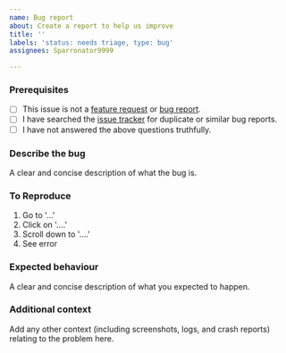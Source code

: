 ```yaml
---
name: Bug report
about: Create a report to help us improve
title: ''
labels: 'status: needs triage, type: bug'
assignees: Sparronator9999

---
```


### Prerequisites

<!-- To check the boxes below, replace the space within the square brackets with an x, i.e. change [ ] to [x].
     Leaving the space in (i.e. [ x] or [x ]) will cause the check box to not display properly. -->

- [ ] This issue is not a [feature request](https://github.com/Sparronator9999/YAMDCC/issues/new?template=feature_request.md) or [bug report](https://github.com/Sparronator9999/YAMDCC/issues/new?template=question.md).
- [ ] I have searched the [issue tracker](https://github.com/Sparronator9999/YAMDCC/issues?q=label:"type:+bug") for duplicate or similar bug reports.
- [ ] I have not answered the above questions truthfully.

### Describe the bug

A clear and concise description of what the bug is.

### To Reproduce

1. Go to '...'
2. Click on '....'
3. Scroll down to '....'
4. See error

### Expected behaviour

A clear and concise description of what you expected to happen.

### Additional context

<!-- If pasting a crash report below (generated by Config Editor, etc.), please
     enclose the report inside a fenced code block by using three backticks (```). -->

Add any other context (including screenshots, logs, and crash reports) relating to the problem here.
